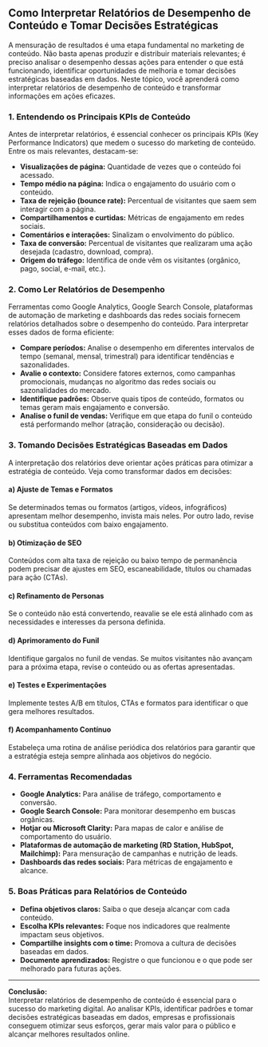 
## Como Interpretar Relatórios de Desempenho de Conteúdo e Tomar Decisões Estratégicas

A mensuração de resultados é uma etapa fundamental no marketing de conteúdo. Não basta apenas produzir e distribuir materiais relevantes; é preciso analisar o desempenho dessas ações para entender o que está funcionando, identificar oportunidades de melhoria e tomar decisões estratégicas baseadas em dados. Neste tópico, você aprenderá como interpretar relatórios de desempenho de conteúdo e transformar informações em ações eficazes.

### 1. Entendendo os Principais KPIs de Conteúdo

Antes de interpretar relatórios, é essencial conhecer os principais KPIs (Key Performance Indicators) que medem o sucesso do marketing de conteúdo. Entre os mais relevantes, destacam-se:

- **Visualizações de página:** Quantidade de vezes que o conteúdo foi acessado.
- **Tempo médio na página:** Indica o engajamento do usuário com o conteúdo.
- **Taxa de rejeição (bounce rate):** Percentual de visitantes que saem sem interagir com a página.
- **Compartilhamentos e curtidas:** Métricas de engajamento em redes sociais.
- **Comentários e interações:** Sinalizam o envolvimento do público.
- **Taxa de conversão:** Percentual de visitantes que realizaram uma ação desejada (cadastro, download, compra).
- **Origem do tráfego:** Identifica de onde vêm os visitantes (orgânico, pago, social, e-mail, etc.).

### 2. Como Ler Relatórios de Desempenho

Ferramentas como Google Analytics, Google Search Console, plataformas de automação de marketing e dashboards das redes sociais fornecem relatórios detalhados sobre o desempenho do conteúdo. Para interpretar esses dados de forma eficiente:

- **Compare períodos:** Analise o desempenho em diferentes intervalos de tempo (semanal, mensal, trimestral) para identificar tendências e sazonalidades.
- **Avalie o contexto:** Considere fatores externos, como campanhas promocionais, mudanças no algoritmo das redes sociais ou sazonalidades do mercado.
- **Identifique padrões:** Observe quais tipos de conteúdo, formatos ou temas geram mais engajamento e conversão.
- **Analise o funil de vendas:** Verifique em que etapa do funil o conteúdo está performando melhor (atração, consideração ou decisão).

### 3. Tomando Decisões Estratégicas Baseadas em Dados

A interpretação dos relatórios deve orientar ações práticas para otimizar a estratégia de conteúdo. Veja como transformar dados em decisões:

#### a) **Ajuste de Temas e Formatos**
Se determinados temas ou formatos (artigos, vídeos, infográficos) apresentam melhor desempenho, invista mais neles. Por outro lado, revise ou substitua conteúdos com baixo engajamento.

#### b) **Otimização de SEO**
Conteúdos com alta taxa de rejeição ou baixo tempo de permanência podem precisar de ajustes em SEO, escaneabilidade, títulos ou chamadas para ação (CTAs).

#### c) **Refinamento de Personas**
Se o conteúdo não está convertendo, reavalie se ele está alinhado com as necessidades e interesses da persona definida.

#### d) **Aprimoramento do Funil**
Identifique gargalos no funil de vendas. Se muitos visitantes não avançam para a próxima etapa, revise o conteúdo ou as ofertas apresentadas.

#### e) **Testes e Experimentações**
Implemente testes A/B em títulos, CTAs e formatos para identificar o que gera melhores resultados.

#### f) **Acompanhamento Contínuo**
Estabeleça uma rotina de análise periódica dos relatórios para garantir que a estratégia esteja sempre alinhada aos objetivos do negócio.

### 4. Ferramentas Recomendadas

- **Google Analytics:** Para análise de tráfego, comportamento e conversão.
- **Google Search Console:** Para monitorar desempenho em buscas orgânicas.
- **Hotjar ou Microsoft Clarity:** Para mapas de calor e análise de comportamento do usuário.
- **Plataformas de automação de marketing (RD Station, HubSpot, Mailchimp):** Para mensuração de campanhas e nutrição de leads.
- **Dashboards das redes sociais:** Para métricas de engajamento e alcance.

### 5. Boas Práticas para Relatórios de Conteúdo

- **Defina objetivos claros:** Saiba o que deseja alcançar com cada conteúdo.
- **Escolha KPIs relevantes:** Foque nos indicadores que realmente impactam seus objetivos.
- **Compartilhe insights com o time:** Promova a cultura de decisões baseadas em dados.
- **Documente aprendizados:** Registre o que funcionou e o que pode ser melhorado para futuras ações.

---

**Conclusão:**  
Interpretar relatórios de desempenho de conteúdo é essencial para o sucesso do marketing digital. Ao analisar KPIs, identificar padrões e tomar decisões estratégicas baseadas em dados, empresas e profissionais conseguem otimizar seus esforços, gerar mais valor para o público e alcançar melhores resultados online.
```
